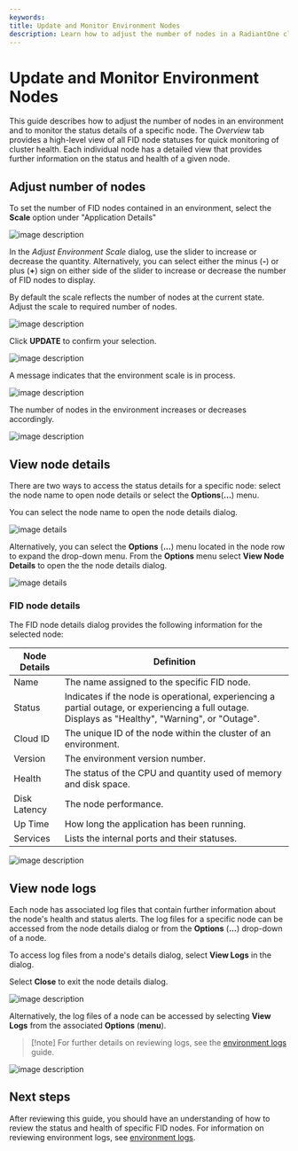 ```yaml
---
keywords:
title: Update and Monitor Environment Nodes
description: Learn how to adjust the number of nodes in a RadiantOne cluster and to monitor the status details of a specific node.
---
```

# Update and Monitor Environment Nodes

This guide describes how to adjust the number of nodes in an environment and to monitor the status details of a specific node. The *Overview* tab provides a high-level view of all FID node statuses for quick monitoring of cluster health. Each individual node has a detailed view that provides further information on the status and health of a given node.

## Adjust number of nodes

To set the number of FID nodes contained in an environment, select the  **Scale** option under "Application Details"

![image description](images/select-scale.png)

In the *Adjust Environment Scale* dialog, use the slider to increase or decrease the quantity. Alternatively, you can select either the minus (**-**) or plus (**+**) sign on either side of the slider to increase or decrease the number of FID nodes to display.

By default the scale reflects the number of nodes at the current state. Adjust the scale to required number of nodes.

![image description](images/adjust-scale.png)

Click **UPDATE** to confirm your selection.

![image description](images/scale-confirmation.png)

A message indicates that the environment scale is in process.

![image description](images/scale-confirmation-message.png)

The number of nodes in the environment increases or decreases accordingly.

![image description](images/increased-nodes-new.png)

## View node details

There are two ways to access the status details for a specific node: select the node name to open node details or select the **Options**(**...**) menu.

You can select the node name to open the node details dialog.

![image details](images/select-node-name.png)

Alternatively, you can select the **Options** (**...**) menu located in the node row to expand the drop-down menu. From the **Options** menu select **View Node Details** to open the the node details dialog.

![image details](images/options-view-details.png)

### FID node details

The FID node details dialog provides the following information for the selected node:

| Node Details | Definition |
| ------------ | ---------- |
| Name | The name assigned to the specific FID node. |
| Status | Indicates if the node is operational, experiencing a partial outage, or experiencing a full outage. Displays as "Healthy", "Warning", or "Outage". |
| Cloud ID | The unique ID of the node within the cluster of an environment. |
| Version | The environment version number. |
| Health | The status of the CPU and quantity used of memory and disk space. |
| Disk Latency | The node performance. |
| Up Time | How long the application has been running. |
| Services | Lists the internal ports and their statuses. |

![image description](images/node-details.png)

## View node logs

Each node has associated log files that contain further information about the node's health and status alerts. The log files for a specific node can be accessed from the node details dialog or from the **Options** (**...**) drop-down of a node.

To access log files from a node's details dialog, select **View Logs** in the dialog.

Select **Close** to exit the node details dialog.

![image description](images/details-view-logs.png)

Alternatively, the log files of a node can be accessed by selecting **View Logs** from the associated **Options** (**menu**).

> [!note] For further details on reviewing logs, see the [environment logs](../logging/environment-logs.md) guide.

![image description](images/options-view-logs.png)

## Next steps

After reviewing this guide, you should have an understanding of how to review the status and health of specific FID nodes. For information on reviewing environment logs, see [environment logs](../logging/environment-logs.md).

